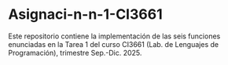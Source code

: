 # Asignaci-n-n-1-CI3661
Este repositorio contiene la implementación de las seis funciones enunciadas en la Tarea 1 del curso CI3661 (Lab. de Lenguajes de Programación), trimestre Sep.-Dic. 2025. 
